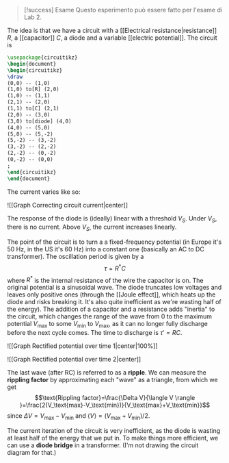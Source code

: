 > [!success] Esame
> Questo esperimento può essere fatto per l'esame di Lab 2.

The idea is that we have a circuit with a [[Electrical resistance|resistance]] $R$, a [[capacitor]] $C$, a diode and a variable [[electric potential]]. The circuit is

```tikz
\usepackage{circuitikz}
\begin{document}
\begin{circuitikz}
\draw
(0,0) -- (1,0)
(1,0) to[R] (2,0)
(1,0) -- (1,1)
(2,1) -- (2,0)
(1,1) to[C] (2,1)
(2,0) -- (3,0)
(3,0) to[diode] (4,0)
(4,0) -- (5,0)
(5,0) -- (5,-2)
(5,-2) -- (3,-2)
(3,-2) -- (2,-2)
(2,-2) -- (0,-2)
(0,-2) -- (0,0)
;
\end{circuitikz}
\end{document}
```

The current varies like so:

![[Graph Correcting circuit current|center]]

The response of the diode is (ideally) linear with a threshold $V_{S}$. Under $V_{S}$, there is no current. Above $V_{S}$, the current increases linearly.

The point of the circuit is to turn a a fixed-frequency potential (in Europe it's 50 Hz, in the US it's 60 Hz) into a constant one (basically an AC to DC transformer). The oscillation period is given by a
$$\tau=R^{*}C$$
where $R^{*}$ is the internal resistance of the wire the capacitor is on. The original potential is a sinusoidal wave. The diode truncates low voltages and leaves only positive ones (through the [[Joule effect]], which heats up the diode and risks breaking it. It's also quite inefficient as we're wasting half of the energy). The addition of a capacitor and a resistance adds "inertia" to the circuit, which changes the range of the wave from 0 to the maximum potential $V_\text{max}$ to some $V_\text{min}$ to $V_\text{max}$, as it can no longer fully discharge before the next cycle comes. The time to discharge is $\tau'=RC$.

![[Graph Rectified potential over time 1|center|100%]]

![[Graph Rectified potential over time 2|center]]

The last wave (after RC) is referred to as a **ripple**. We can measure the **rippling factor** by approximating each "wave" as a triangle, from which we get
$$\text{Rippling factor}=\frac{\Delta V}{\langle V \rangle }=\frac{2(V_\text{max}-V_\text{min})}{V_\text{max}+V_\text{min}}$$
since $\Delta V=V_\text{max}-V_\text{min}$ and $\langle V \rangle=(V_\text{max}+V_\text{min})/2$.

The current iteration of the circuit is very inefficient, as the diode is wasting at least half of the energy that we put in. To make things more efficient, we can use a **diode bridge** in a transformer. (I'm not drawing the circuit diagram for that.)